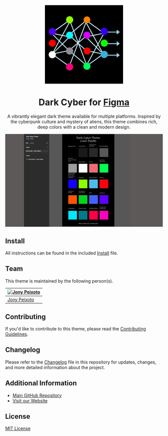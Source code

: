 <div align="center">
    <a href="https://github.com/jonypeixoto/Dark-Cyber-Theme" target="_blank">
        <img src="./docs/images/icon.png" width="250" height="250"/>
    </a>
</div>
<h1 align="center">Dark Cyber for     
    <a href="https://www.figma.com" target="_blank">
    Figma
    </a>
</h1>
<p align="center">
  A vibrantly elegant dark theme available for multiple platforms. Inspired by the cyberpunk culture and mystery of aliens, this theme combines rich, deep colors with a clean and modern design.
</p>

![Screenshot](./screenshot.png)

## Install

All instructions can be found in the included [Install](INSTALL.md) file.

## Team

This theme is maintained by the following person(s).

| [![Jony Peixoto](https://github.com/jonypeixoto.png?size=100)](https://github.com/jonypeixoto) |
| ---------------------------------------------------------------------------------------- |
| [Jony Peixoto](https://github.com/jonypeixoto)                                               |                                           |


## Contributing

If you'd like to contribute to this theme, please read the [Contributing Guidelines](https://github.com/jonypeixoto/Dark-Cyber-Theme/blob/main/.github/CONTRIBUTING.md).

## Changelog

Please refer to the [Changelog](.github/CHANGELOG.md) file in this repository for updates, changes, and more detailed information about the project.

## Additional Information

- [Main GitHub Repository](https://github.com/jonypeixoto/Dark-Cyber-Theme)
- [Visit our Website](https://darkcyber.netlify.app/)

## License

[MIT License](./LICENSE)
